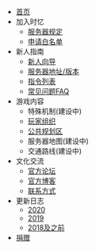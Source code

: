 - [首页]()
- 加入时忆  
    - [服务器规定](join/rules.md)
    - [申请白名单](join/whitelist.md)
- 新人指南   
    - [新人向导](guide/playerGuide.md)
    - [服务器地址/版本](guide/serverInfo.md)
    - [指令列表](guide/commands.md)
    - [常见问题FAQ](/guide/faq.md)
- 游戏内容
    - 特殊机制(建设中)
    - [玩家组织](https://bbs.mcshiyi.com/d/3)
    - [公共规划区](https://bbs.mcshiyi.com/d/5)
    - 服务器地图(建设中)
    - 交通路线(建设中)
- 文化交流
    - [官方论坛](https://bbs.mcshiyi.com)
    - [官方博客](https://www.mcshiyi.com '')
    - [联系方式]()
- 更新日志
    - [2020](changelogs/2020.md)
    - [2019](changelogs/2019.md)
    - [2018及之前](changelogs/2018及之前.md)
- [捐赠]()
